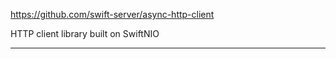 https://github.com/swift-server/async-http-client

HTTP client library built on SwiftNIO

---

## 

